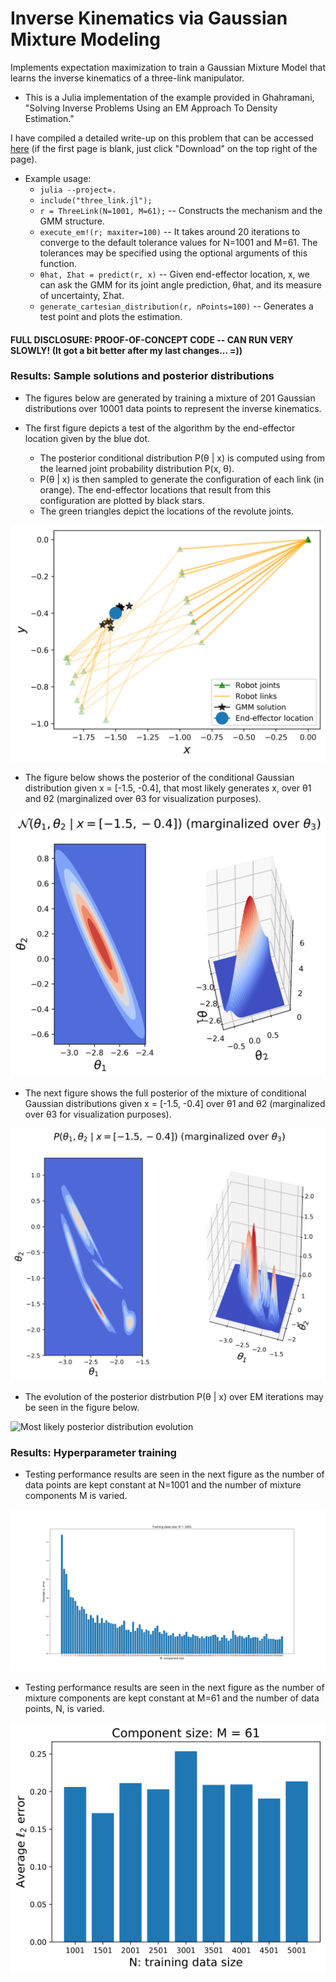 # Inverse Kinematics via Gaussian Mixture Modeling
Implements expectation maximization to train a Gaussian Mixture Model that
learns the inverse kinematics of a three-link manipulator.

* This is a Julia implementation of the example provided in Ghahramani, "Solving
  Inverse Problems Using an EM Approach To Density Estimation."

I have compiled a detailed write-up on this problem that can be accessed
[here](./TeX/root.pdf) (if the first page is blank, just click "Download" on the
top right of the page).

* Example usage:
  - ```julia --project=.```
  - ```include("three_link.jl");```
  - ```r = ThreeLink(N=1001, M=61);``` -- Constructs the mechanism and the GMM
    structure.
  - ```execute_em!(r; maxiter=100)``` -- It takes around 20 iterations to
    converge to the default tolerance values for N=1001 and M=61. The tolerances
    may be specified using the optional arguments of this function.
  - ```θhat, Σhat = predict(r, x)``` -- Given end-effector location, x, we can
    ask the GMM for its joint angle prediction, θhat, and its measure of
    uncertainty, Σhat.
  - ```generate_cartesian_distribution(r, nPoints=100)``` -- Generates a test
    point and plots the estimation.

#### FULL DISCLOSURE: PROOF-OF-CONCEPT CODE -- CAN RUN VERY SLOWLY! (It got a bit better after my last changes... =))

### Results: Sample solutions and posterior distributions

* The figures below are generated by training a mixture of 201 Gaussian
  distributions over 10001 data points to represent the inverse kinematics.
  
* The first figure depicts a test of the algorithm by the end-effector location
  given by the blue dot.
  - The posterior conditional distribution P(θ | x) is computed using from the
    learned joint probability distribution P(x, θ).
  - P(θ | x) is then sampled to generate the configuration of each link (in
    orange). The end-effector locations that result from this configuration are
    plotted by black stars.
  - The green triangles depict the locations of the revolute joints.
  
![Sample solution](./TeX/figures/sample_solution-v1.png)

* The figure below shows the posterior of the conditional Gaussian distribution
  given x = [-1.5, -0.4], that most likely generates x, over θ1 and θ2
  (marginalized over θ3 for visualization purposes).

![Most likely posterior distribution](./TeX/figures/posterior_marginal_theta3.png)


* The next figure shows the full posterior of the mixture of conditional
  Gaussian distributions given x = [-1.5, -0.4] over θ1 and θ2 (marginalized
  over θ3 for visualization purposes).

![Full posterior distribution](./TeX/figures/full_posterior_marginal.png)

* The evolution of the posterior distrbution P(θ | x) over EM iterations may be
  seen in the figure below.

![Most likely posterior distribution evolution](./TeX/figures/posterior_evolution.png)


### Results: Hyperparameter training

* Testing performance results are seen in the next figure as the number of data
  points are kept constant at N=1001 and the number of mixture components M is
  varied.

![Hyperparameter training](./TeX/figures/comp_size_vs_avg_error.png)

* Testing performance results are seen in the next figure as the number of
  mixture components are kept constant at M=61 and the number of data points, N,
  is varied.

![Hyperparameter training](./TeX/figures/hyperparam_N.png)